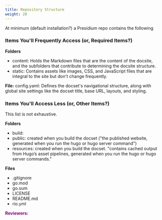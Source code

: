 ```yaml
---
title: Repository Structure
weight: 20
---
```

At minimum (default installation?) a Presidium repo contains the following

### Items You'll Frequently Access (or, Required Items?)
**Folders**
* content: Holds the Markdown files that are the content of the docsite, and the  subfolders that contribute to determining the docsite structure.
* static: Contains assets like images, CSS, and JavaScript files that are integral to the site but don't change frequently.

**File:** config.yaml: Defines the docset's navigational structure, along with global site settings like the docset title, base URL, layouts, and styling.

### Items You'll Access Less (or, Other Items?)
This list is not exhaustive.

**Folders**
* build: 
* public: created when you build the docset ("the published website, generated when you run the hugo or hugo server command")
* resources: created when you build the docset. "contains cached output from Hugo’s asset pipelines, generated when you run the hugo or hugo server commands."

**Files**
* .gitignore
* go.mod
* go.sum
* LICENSE
* README.md
* rio.yml

<span style="color:purple">**Reviewers:**